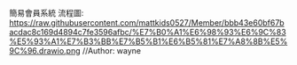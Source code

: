 簡易會員系統
流程圖: https://raw.githubusercontent.com/mattkids0527/Member/bbb43e60bf67bacdac8c169d4894c7fe3596afbc/%E7%B0%A1%E6%98%93%E6%9C%83%E5%93%A1%E7%B3%BB%E7%B5%B1%E6%B5%81%E7%A8%8B%E5%9C%96.drawio.png
//Author: wayne
